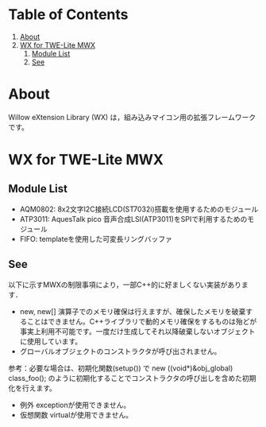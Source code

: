 
# Table of Contents

1.  [About](#orgde1e531)
2.  [WX for TWE-Lite MWX](#orgdd4095b)
    1.  [Module List](#org8da3a5c)
    2.  [See](#orgf32bc7b)


<a id="orgde1e531"></a>

# About

Willow eXtension Library (WX) は，組み込みマイコン用の拡張フレームワークです。


<a id="orgdd4095b"></a>

# WX for TWE-Lite MWX


<a id="org8da3a5c"></a>

## Module List

-   AQM0802: 8x2文字I2C接続LCD(ST7032i)搭載を使用するためのモジュール
-   ATP3011: AquesTalk pico 音声合成LSI(ATP3011)をSPIで利用するためのモジュール
-   FIFO: templateを使用した可変長リングバッファ


<a id="orgf32bc7b"></a>

## See

以下に示すMWXの制限事項により，一部C++的に好ましくない実装があります．

-   new, new[] 演算子でのメモリ確保は行えますが、確保したメモリを破棄することはできません。C++ライブラリで動的メモリ確保をするものは殆どが事実上利用不可能です。一度だけ生成してそれ以降破棄しないオブジェクトに使用しています。
-   グローバルオブジェクトのコンストラクタが呼び出されません。

参考：必要な場合は、初期化関数(setup()) で new ((void\*)&obj\_global) class\_foo(); のように初期化することでコンストラクタの呼び出しを含めた初期化を行えます。

-   例外 exceptionが使用できません。
-   仮想関数 virtualが使用できません。
